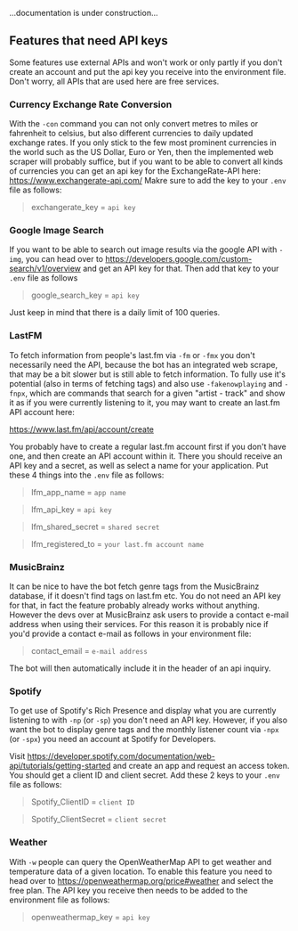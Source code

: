 ...documentation is under construction...


## Features that need API keys

Some features use external APIs and won't work or only partly if you don't create an account and put the api key you receive into the environment file. Don't worry, all APIs that are used here are free services.


### Currency Exchange Rate Conversion

With the `-con` command you can not only convert metres to miles or fahrenheit to celsius, but also different currencies to daily updated exchange rates. If you only stick to the few most prominent currencies in the world such as the US Dollar, Euro or Yen, then the implemented web scraper will probably suffice, but if you want to be able to convert all kinds of currencies you can get an api key for the ExchangeRate-API here: https://www.exchangerate-api.com/ 
Makre sure to add the key to your `.env` file as follows:

> exchangerate_key = `api key`


### Google Image Search

If you want to be able to search out image results via the google API with `-img`, you can head over to https://developers.google.com/custom-search/v1/overview and get an API key for that. Then add that key to your `.env` file as follows

> google_search_key = `api key`

Just keep in mind that there is a daily limit of 100 queries. 


### LastFM

To fetch information from people's last.fm via `-fm` or `-fmx` you don't necessarily need the API, because the bot has an integrated web scrape, that may be a bit slower but is still able to fetch information. To fully use it's potential (also in terms of fetching tags) and also use `-fakenowplaying` and `-fnpx`, which are commands that search for a given "artist - track" and show it as if you were currently listening to it, you may want to create an last.fm API account here:

https://www.last.fm/api/account/create

You probably have to create a regular last.fm account first if you don't have one, and then create an API account within it. There you should receive an API key and a secret, as well as select a name for your application. Put these 4 things into the `.env` file as follows:

> lfm_app_name = `app name`

> lfm_api_key = `api key`

> lfm_shared_secret = `shared secret`

> lfm_registered_to = `your last.fm account name`

### MusicBrainz

It can be nice to have the bot fetch genre tags from the MusicBrainz database, if it doesn't find tags on last.fm etc. You do not need an API key for that, in fact the feature probably already works without anything. However the devs over at MusicBrainz ask users to provide a contact e-mail address when using their services. For this reason it is probably nice if you'd provide a contact e-mail as follows in your environment file:

> contact_email = `e-mail address`

The bot will then automatically include it in the header of an api inquiry.


### Spotify

To get use of Spotify's Rich Presence and display what you are currently listening to with `-np` (or `-sp`) you don't need an API key. However, if you also want the bot to display genre tags and the monthly listener count via `-npx` (or `-spx`) you need an account at Spotify for Developers.

Visit https://developer.spotify.com/documentation/web-api/tutorials/getting-started and create an app and request an access token. You should get a client ID and client secret. Add these 2 keys to your `.env` file as follows:

> Spotify_ClientID = `client ID`

> Spotify_ClientSecret = `client secret`

### Weather

With `-w` people can query the OpenWeatherMap API to get weather and temperature data of a given location. To enable this feature you need to head over to https://openweathermap.org/price#weather and select the free plan. The API key you receive then needs to be added to the environment file as follows:

> openweathermap_key = `api key`